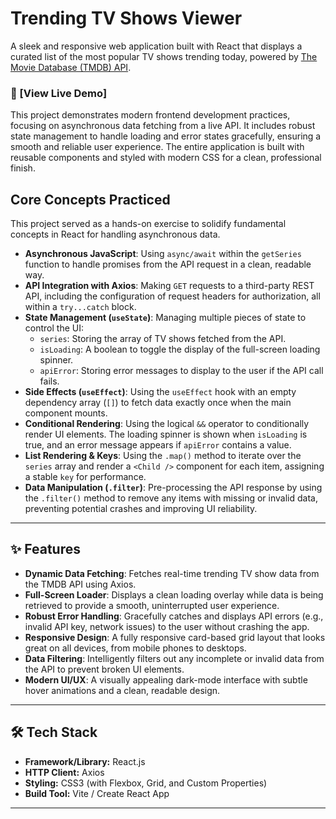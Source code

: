 
# Trending TV Shows Viewer

A sleek and responsive web application built with React that displays a curated list of the most popular TV shows trending today, powered by [The Movie Database (TMDB) API](https://www.themoviedb.org/).

### 🚀 [**View Live Demo**]
This project demonstrates modern frontend development practices, focusing on asynchronous data fetching from a live API. It includes robust state management to handle loading and error states gracefully, ensuring a smooth and reliable user experience. The entire application is built with reusable components and styled with modern CSS for a clean, professional finish.

## Core Concepts Practiced

This project served as a hands-on exercise to solidify fundamental concepts in React for handling asynchronous data.

-   **Asynchronous JavaScript**: Using `async/await` within the `getSeries` function to handle promises from the API request in a clean, readable way.
-   **API Integration with Axios**: Making `GET` requests to a third-party REST API, including the configuration of request headers for authorization, all within a `try...catch` block.
-   **State Management (`useState`)**: Managing multiple pieces of state to control the UI:
    -   `series`: Storing the array of TV shows fetched from the API.
    -   `isLoading`: A boolean to toggle the display of the full-screen loading spinner.
    -   `apiError`: Storing error messages to display to the user if the API call fails.
-   **Side Effects (`useEffect`)**: Using the `useEffect` hook with an empty dependency array (`[]`) to fetch data exactly once when the main component mounts.
-   **Conditional Rendering**: Using the logical `&&` operator to conditionally render UI elements. The loading spinner is shown when `isLoading` is true, and an error message appears if `apiError` contains a value.
-   **List Rendering & Keys**: Using the `.map()` method to iterate over the `series` array and render a `<Child />` component for each item, assigning a stable `key` for performance.
-   **Data Manipulation (`.filter`)**: Pre-processing the API response by using the `.filter()` method to remove any items with missing or invalid data, preventing potential crashes and improving UI reliability.

---

## ✨ Features

-   **Dynamic Data Fetching**: Fetches real-time trending TV show data from the TMDB API using Axios.
-   **Full-Screen Loader**: Displays a clean loading overlay while data is being retrieved to provide a smooth, uninterrupted user experience.
-   **Robust Error Handling**: Gracefully catches and displays API errors (e.g., invalid API key, network issues) to the user without crashing the app.
-   **Responsive Design**: A fully responsive card-based grid layout that looks great on all devices, from mobile phones to desktops.
-   **Data Filtering**: Intelligently filters out any incomplete or invalid data from the API to prevent broken UI elements.
-   **Modern UI/UX**: A visually appealing dark-mode interface with subtle hover animations and a clean, readable design.

---

## 🛠️ Tech Stack

-   **Framework/Library:** React.js
-   **HTTP Client:** Axios
-   **Styling:** CSS3 (with Flexbox, Grid, and Custom Properties)
-   **Build Tool:** Vite / Create React App

---